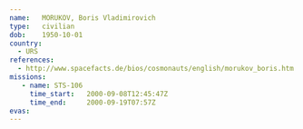 ```yaml
---
name:	MORUKOV, Boris Vladimirovich 
type:	civilian
dob:	1950-10-01
country:
  - URS
references:
  - http://www.spacefacts.de/bios/cosmonauts/english/morukov_boris.htm
missions:
   - name: STS-106
     time_start:   2000-09-08T12:45:47Z
     time_end:     2000-09-19T07:57Z
evas:
---
```

